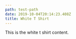 ```yaml
---
path: test-path
date: 2019-10-04T20:14:23.408Z
title: White T Shirt
---
```

This is the white t shirt content.
